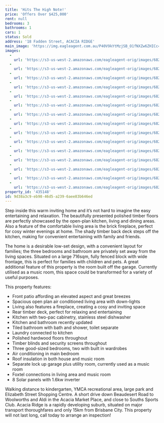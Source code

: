```yaml
---
title: 'Hits The High Note!'
price: 'Offers Over $425,000'
rent: null
bedrooms: 3
bathrooms: 1
cars: 1
status: Sold
address: '18 Fadden Street, ACACIA RIDGE'
main_image: 'https://img.eagleagent.com.au/P40V9kYtMzjSB_O1fNXZw6ZHICc=/1280x854/smart/https://s3-us-west-2.amazonaws.com/eagleagent-orig/images/6820986/124412126-image-M.jpg'
images:
  -
    url: 'https://s3-us-west-2.amazonaws.com/eagleagent-orig/images/6821000/124412126-image-O.jpg'
  -
    url: 'https://s3-us-west-2.amazonaws.com/eagleagent-orig/images/6820999/124412126-image-N.jpg'
  -
    url: 'https://s3-us-west-2.amazonaws.com/eagleagent-orig/images/6820998/124412126-image-L.jpg'
  -
    url: 'https://s3-us-west-2.amazonaws.com/eagleagent-orig/images/6820997/124412126-image-K.jpg'
  -
    url: 'https://s3-us-west-2.amazonaws.com/eagleagent-orig/images/6820996/124412126-image-J.jpg'
  -
    url: 'https://s3-us-west-2.amazonaws.com/eagleagent-orig/images/6820995/124412126-image-I.jpg'
  -
    url: 'https://s3-us-west-2.amazonaws.com/eagleagent-orig/images/6820994/124412126-image-H.jpg'
  -
    url: 'https://s3-us-west-2.amazonaws.com/eagleagent-orig/images/6820993/124412126-image-G.jpg'
  -
    url: 'https://s3-us-west-2.amazonaws.com/eagleagent-orig/images/6820992/124412126-image-F.jpg'
  -
    url: 'https://s3-us-west-2.amazonaws.com/eagleagent-orig/images/6820991/124412126-image-E.jpg'
  -
    url: 'https://s3-us-west-2.amazonaws.com/eagleagent-orig/images/6820990/124412126-image-D.jpg'
  -
    url: 'https://s3-us-west-2.amazonaws.com/eagleagent-orig/images/6820989/124412126-image-C.jpg'
  -
    url: 'https://s3-us-west-2.amazonaws.com/eagleagent-orig/images/6820988/124412126-image-B.jpg'
  -
    url: 'https://s3-us-west-2.amazonaws.com/eagleagent-orig/images/6820987/124412126-image-A.jpg'
  -
    url: 'https://s3-us-west-2.amazonaws.com/eagleagent-orig/images/6820986/124412126-image-M.jpg'
property_id: '435148'
id: 9d38a3c9-eb98-46d5-a239-6aee83b646ed
---
```

Step inside this warm inviting home and it’s not hard to imagine the easy entertaining and relaxation. The beautifully presented polished timber floors are perfectly showcased by the open-plan kitchen, living and dining areas. Also a feature of the comfortable living area is the brick fireplace, perfect for cosy winter evenings at home. The shady timber back deck steps off the kitchen, making for convenient entertaining with family and friends.

The home is a desirable low-set design, with a convenient layout for families; the three bedrooms and bathroom are privately set away from the living spaces. Situated on a large 716sqm, fully fenced block with wide frontage, this is perfect for families with children and pets. A great additional feature of this property is the room built off the garage. Currently utilised as a music room, this space could be transformed for a variety of useful purposes.

This property features:

*  Front patio affording an elevated aspect and great breezes
*  Spacious open plan air conditioned living area with down-lights
*  Living also features a fireplace, creating a cosy and inviting space
*  Rear timber deck, perfect for relaxing and entertaining
*  Kitchen with two-pac cabinetry, stainless steel dishwasher
*  Kitchen and bathroom recently updated
*  Tiled bathroom with bath and shower, toilet separate
*  Laundry connected to kitchen
*  Polished hardwood floors throughout
*  Timber blinds and security screens throughout
*  Three good-sized bedrooms, two with built in wardrobes
*  Air conditioning in main bedroom
*  Roof insulation in both house and music room
*  Separate lock up garage plus utility room, currently used as a music room
*  Foxtel connections in living area and music room
*  8 Solar panels with 1.6kw inverter

Walking distance to kindergarten, YMCA recreational area, large park and Elizabeth Street Shopping Centre. A short drive down Beaudesert Road to Woolworths and Aldi in the Acacia Market Place, and close to Souths Sports Club. Acacia Ridge is a rapidly developing suburb, situated on major transport thoroughfares and only 15km from Brisbane City. This property will not last long, call today to arrange an inspection!